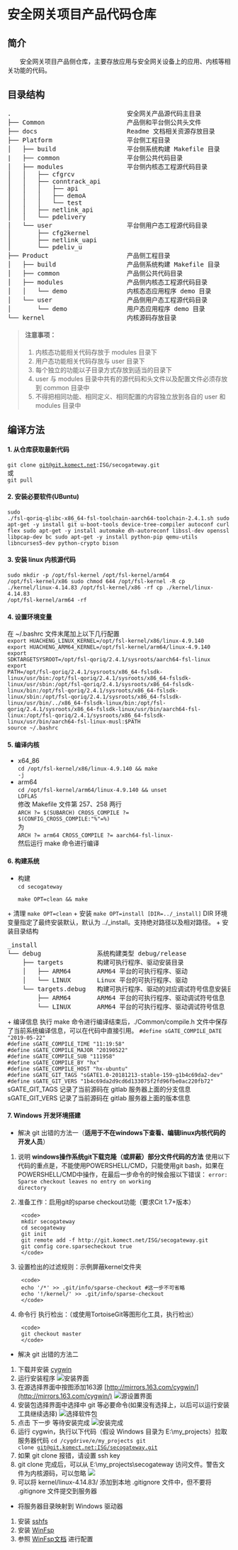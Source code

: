 # **安全网关项目产品代码仓库**
## **简介**
&emsp;&emsp;安全网关项目产品侧仓库，主要存放应用与安全网关设备上的应用、内核等相关功能的代码。
##  **目录结构**    
<pre>
.                               安全网关产品源代码主目录
├── Common                      产品侧和平台侧公共头文件
├── docs                        Readme 文档相关资源存放目录
├── Platform                    平台侧工程目录
│   ├── build                   平台侧系统构建 Makefile 目录
|   ├── common                  平台侧公共代码目录
│   ├── modules                 平台侧内核态工程源代码目录
│   │   ├── cfgrcv
│   │   ├── conntrack_api
│   │   │   ├── api
│   │   │   ├── demoA
│   │   │   └── test
│   │   ├── netlink_api
│   │   └── pdelivery
│   └── user                    平台侧用户态工程源代码目录
│       ├── cfg2kernel
│       ├── netlink_uapi
│       └── pdeliv_u
├── Product                     产品侧工程目录
│   ├── build                   产品侧系统构建 Makefile 目录
│   ├── common                  产品侧公共代码目录
│   ├── modules                 产品侧内核态工程源代码目录
│   │   └── demo                内核态态应用程序 demo 目录
│   └── user                    产品侧用户态工程源代码目录
│       └── demo                用户态应用程序 demo 目录
└── kernel                      内核源码存放目录
</pre>
	
>#### **注意事项：**
>1. 内核态功能相关代码存放于 modules 目录下  
>2. 用户态功能相关代码存放与 user 目录下
>3. 每个独立的功能以子目录方式存放到适当的目录下
>4. user 与 modules 目录中共有的源代码和头文件以及配置文件必须存放到 common 目录中 
>5. 不得把相同功能、相同定义、相同配置的内容独立放到各自的 user 和 modules 目录中

## **编译方法**
#### 1. 从仓库获取最新代码  
<code>git clone git@git.komect.net:ISG/secogateway.git</code>  
或  
<code>git pull</code>  

#### 2. 安装必要软件(UBuntu)  
<code>sudo ./fsl-qoriq-glibc-x86_64-fsl-toolchain-aarch64-toolchain-2.4.1.sh
sudo apt-get -y install git u-boot-tools device-tree-compiler autoconf curl flex 
sudo apt-get -y install automake dh-autoreconf libssl-dev openssl libpcap-dev bc
sudo apt-get -y install python-pip qemu-utils libncurses5-dev python-crypto bison
</code>  

#### 3. 安装 linux 内核源代码  
<code>sudo mkdir -p /opt/fsl-kernel /opt/fsl-kernel/arm64 /opt/fsl-kernel/x86
sudo chmod 644 /opt/fsl-kernel -R
cp ./kernel/linux-4.14.83 /opt/fsl-kernel/x86 -rf
cp ./kernel/linux-4.14.83 /opt/fsl-kernel/arm64 -rf
</code>  

#### 4. 设置环境变量  
在 ~/.bashrc 文件末尾加上以下几行配置  
<code>export HUACHENG_LINUX_KERNEL=/opt/fsl-kernel/x86/linux-4.9.140
export HUACHENG_ARM64_KERNEL=/opt/fsl-kernel/arm64/linux-4.9.140
export SDKTARGETSYSROOT=/opt/fsl-qoriq/2.4.1/sysroots/aarch64-fsl-linux
export PATH=/opt/fsl-qoriq/2.4.1/sysroots/x86_64-fslsdk-linux/usr/bin:/opt/fsl-qoriq/2.4.1/sysroots/x86_64-fslsdk-linux/usr/sbin:/opt/fsl-qoriq/2.4.1/sysroots/x86_64-fslsdk-linux/bin:/opt/fsl-qoriq/2.4.1/sysroots/x86_64-fslsdk-linux/sbin:/opt/fsl-qoriq/2.4.1/sysroots/x86_64-fslsdk-linux/usr/bin/../x86_64-fslsdk-linux/bin:/opt/fsl-qoriq/2.4.1/sysroots/x86_64-fslsdk-linux/usr/bin/aarch64-fsl-linux:/opt/fsl-qoriq/2.4.1/sysroots/x86_64-fslsdk-linux/usr/bin/aarch64-fsl-linux-musl:$PATH
source ~/.bashrc
</code>

#### 5. 编译内核  
+ x64_86  
<code>cd /opt/fsl-kernel/x86/linux-4.9.140 && make -j</code>
+ arm64  
<code>cd /opt/fsl-kernel/arm64/linux-4.9.140 && unset LDFLAS</code>		
修改 Makefile 文件第 257、258 两行  
<code>ARCH ?= $(SUBARCH)
CROSS_COMPILE ?= $(CONFIG_CROSS_COMPILE:"%"=%)</code>  
为  
<code>ARCH ?= arm64
CROSS_COMPILE ?= aarch64-fsl-linux-</code>  
然后运行 make 命令进行编译

#### 6. 构建系统
+ 构建  
<code>cd secogateway  
make OPT=clean && make</code>
</code>    
+ 清理  
<code>make OPT=clean</code>
+ 安装  
<code>make OPT=install [DIR=../_install]</code>  
DIR 环境变量指定了最终安装默认，默认为 ../_install。支持绝对路径以及相对路径。
+ 安装目录结构  
<pre>
_install
└── debug               系统构建类型 debug/release
    ├── targets         构建可执行程序、驱动安装目录
    │   ├── ARM64       ARM64 平台的可执行程序、驱动
    │   └── LINUX       Linux 平台的可执行程序、驱动
    └── targets.debug   构建可执行程序、驱动的对应调试符号信息安装目录
        ├── ARM64       ARM64 平台的可执行程序、驱动调试符号信息
        └── LINUX       ARM64 平台的可执行程序、驱动调试符号信息
</pre>
+ 编译信息  
执行 make 命令进行编译结束后，./Common/compile.h 文件中保存了当前系统编译信息，可以在代码中直接引用。  
<code>#define sGATE_COMPILE_DATE "2019-05-22"
#define sGATE_COMPILE_TIME "11:19:58"
#define sGATE_COMPILE_MAJOR "20190522"
#define sGATE_COMPILE_SUB "111958"
#define sGATE_COMPILE_BY "hx"
#define sGATE_COMPILE_HOST "hx-ubuntu"
#define sGATE_GIT_TAGS "sGATE1.0-20181213-stable-159-g1b4c69da2-dev"
#define sGATE_GIT_VERS "1b4c69da2d9cd6d133075f2fd96fbe0ac220fb72"
</code>  
sGATE_GIT_TAGS 记录了当前源码在 gitlab 服务器上面的分支信息  
sGATE_GIT_VERS 记录了当前源码在 gitlab 服务器上面的版本信息  

#### 7. Windows 开发环境搭建

+ 解决 git 出错的方法一（**适用于不在windows下查看、编辑linux内核代码的开发人员**）
1. 说明
     **windows操作系统git下载克隆（或屏蔽）部分文件代码的方法** 
    使用以下代码的重点是，不能使用POWERSHELL/CMD，只能使用git bash，如果在POWERSHELL/CMD中操作，在最后一步命令的时候会报以下错误：
        <code>error: Sparse checkout leaves no entry on working directory</code>
2. 准备工作：启用git的sparse checkout功能（要求Cit 1.7+版本）
    
        <code>
        mkdir secogateway
        cd secogateway
        git init
        git remote add -f http://git.komect.net/ISG/secogateway.git
        git config core.sparsecheckout true
        </code>
3. 设置检出的过滤规则：示例屏蔽kernel文件夹
    
        <code>
        echo '/*' >> .git/info/sparse-checkout #这一步不可省略
        echo '!/kernel/' >> .git/info/sparse-checkout
        </code>
4. 命令行 执行检出：（或使用TortoiseGit等图形化工具，执行检出）
    
        <code>
        git checkout master
        </code>

+ 解决 git 出错的方法二
1. 下载并安装 [cygwin](http://cygwin.com/install.html)  
2. 运行安装程序 ![安装界面](./docs/img/1.PNG)
3. 在源选择界面中按图添加163源 [http://mirrors.163.com/cygwin/](http://mirrors.163.com/cygwin/) ![源设置界面](./docs/img/6.PNG)
4. 安装包选择界面中选择中 git 等必要命令(如果没有选择上，以后可以运行安装工具继续选择) ![选择软件包](./docs/img/7.PNG)
5. 点击 下一步 等待安装完成 ![安装完成](./docs/img/10.PNG)
6. 运行 cygwin，执行以下代码（假设 Windows 目录为 E:\my_projects）拉取服务器代码
<code>cd /cygdrive/e/my_projects
git clone [git@git.komect.net:ISG/secogateway.git](http://git.komect.net/ISG/secogateway)</code>
7. 如果 git clone 报错，请设置 ssh key
8. git clone 完成后，可以从 E:\my_projects\secogateway 访问文件。警告文件为内核源码，可以忽略 ![](./docs/img/A1.PNG)
9. 可以将 kernel/linux-4.14.83/ 添加到本地 .gitignore 文件中，但不要将 .gitignore 文件提交到服务器

+ 将服务器目录映射到 Windows 驱动器
1. 安装 [sshfs](https://github.com/billziss-gh/sshfs-win)
2. 安装 [WinFsp](http://www.secfs.net/winfsp/)
3. 参照 [WinFsp文档](http://www.secfs.net/winfsp/) 进行配置
